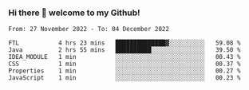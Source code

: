 ### Hi there 👋 welcome to my Github! 

<!--START_SECTION:waka-->

```text
From: 27 November 2022 - To: 04 December 2022

FTL           4 hrs 23 mins   ██████████████▓░░░░░░░░░░   59.08 %
Java          2 hrs 55 mins   ██████████░░░░░░░░░░░░░░░   39.50 %
IDEA_MODULE   1 min           ░░░░░░░░░░░░░░░░░░░░░░░░░   00.43 %
CSS           1 min           ░░░░░░░░░░░░░░░░░░░░░░░░░   00.37 %
Properties    1 min           ░░░░░░░░░░░░░░░░░░░░░░░░░   00.27 %
JavaScript    1 min           ░░░░░░░░░░░░░░░░░░░░░░░░░   00.23 %
```

<!--END_SECTION:waka-->
